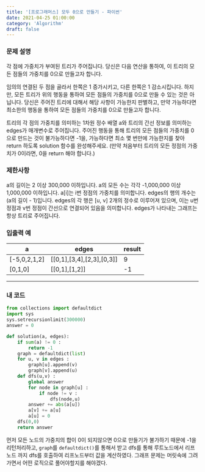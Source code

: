 ```yaml
---
title: '[프로그래머스] 모두 0으로 만들기 - 파이썬'
date: 2021-04-25 01:00:00
category: 'Algorithm'
draft: false
---
```


### 문제 설명

각 점에 가중치가 부여된 트리가 주어집니다. 당신은 다음 연산을 통하여, 이 트리의 모든 점들의 가중치를 0으로 만들고자 합니다.

임의의 연결된 두 점을 골라서 한쪽은 1 증가시키고, 다른 한쪽은 1 감소시킵니다.
하지만, 모든 트리가 위의 행동을 통하여 모든 점들의 가중치를 0으로 만들 수 있는 것은 아닙니다. 당신은 주어진 트리에 대해서 해당 사항이 가능한지 판별하고, 만약 가능하다면 최소한의 행동을 통하여 모든 점들의 가중치를 0으로 만들고자 합니다.

트리의 각 점의 가중치를 의미하는 1차원 정수 배열 a와 트리의 간선 정보를 의미하는 edges가 매개변수로 주어집니다. 주어진 행동을 통해 트리의 모든 점들의 가중치를 0으로 만드는 것이 불가능하다면 -1을, 가능하다면 최소 몇 번만에 가능한지를 찾아 return 하도록 solution 함수를 완성해주세요. (만약 처음부터 트리의 모든 정점의 가중치가 0이라면, 0을 return 해야 합니다.)

### 제한사항

a의 길이는 2 이상 300,000 이하입니다.
a의 모든 수는 각각 -1,000,000 이상 1,000,000 이하입니다.
a[i]는 i번 정점의 가중치를 의미합니다.
edges의 행의 개수는 (a의 길이 - 1)입니다.
edges의 각 행은 [u, v] 2개의 정수로 이루어져 있으며, 이는 u번 정점과 v번 정점이 간선으로 연결되어 있음을 의미합니다.
edges가 나타내는 그래프는 항상 트리로 주어집니다.

### 입출력 예

| a            | edges                     | result |
| ------------ | ------------------------- | ------ |
| [-5,0,2,1,2] | [[0,1],[3,4],[2,3],[0,3]] | 9      |
| [0,1,0]      | [[0,1],[1,2]]             | -1     |

---

### 내 코드

```python
from collections import defaultdict
import sys
sys.setrecursionlimit(300000)
answer = 0

def solution(a, edges):
    if sum(a) != 0 :
        return -1
    graph = defaultdict(list)
    for u, v in edges :
        graph[u].append(v)
        graph[v].append(u)
    def dfs(u,v) :
        global answer
        for node in graph[u] :
            if node != v :
                dfs(node,u)
        answer += abs(a[u])
        a[v] += a[u]
        a[u] = 0
    dfs(0,0)
    return answer
```

먼저 모든 노드의 가중치의 합이 0이 되지않으면 0으로 만들기가 불가하기 때문에 -1을 리턴처리하고, `graph`를 `defaultdict()`를 통해서 받고 dfs를 통해 루트노드에서 리프노드 까지 dfs를 호출하여 리프노드부터 값을 계산하였다. 그래프 문제는 머릿속에 그려가면서 어떤 로직으로 풀어야할지를 해야겠다.
